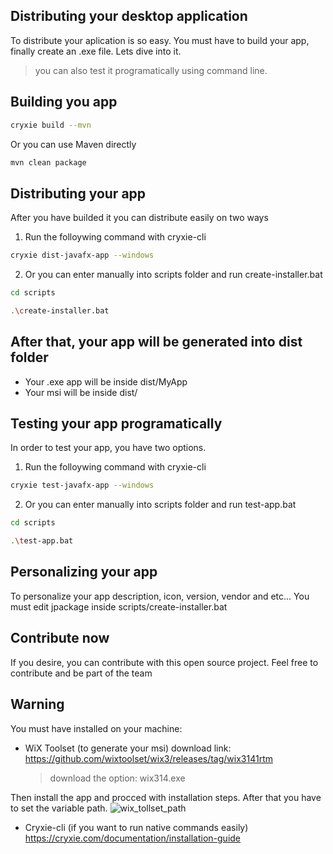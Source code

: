 ## Distributing your desktop application

To distribute your aplication is so easy. You must have to build your app, finally create an .exe file. Lets dive into it.

> you can also test it programatically using command line.

## Building you app

```bash
cryxie build --mvn
```

Or you can use Maven directly

```bash
mvn clean package
```

## Distributing your app

After you have builded it you can distribute easily on two ways

1. Run the folloywing command with cryxie-cli

```bash
cryxie dist-javafx-app --windows
```

2. Or you can enter manually into scripts folder and run create-installer.bat

```bash
cd scripts
```

```bash
.\create-installer.bat
```

## After that, your app will be generated into dist folder

- Your .exe app will be inside dist/MyApp
- Your msi will be inside dist/

## Testing your app programatically

In order to test your app, you have two options.

1. Run the folloywing command with cryxie-cli

```bash
cryxie test-javafx-app --windows
```

2. Or you can enter manually into scripts folder and run test-app.bat

```bash
cd scripts
```

```bash
.\test-app.bat
```

## Personalizing your app

To personalize your app description, icon, version, vendor and etc... You must edit jpackage inside scripts/create-installer.bat

## Contribute now

If you desire, you can contribute with this open source project.
Feel free to contribute and be part of the team

## Warning

You must have installed on your machine:

- WiX Toolset (to generate your msi)
  download link:
  https://github.com/wixtoolset/wix3/releases/tag/wix3141rtm
  > download the option: wix314.exe

Then install the app and procced with installation steps. After that you have to set the variable path.
![wix_tollset_path](https://github.com/user-attachments/assets/d92cc6ec-fdd9-4eac-bb82-1c878fa66937)


- Cryxie-cli (if you want to run native commands easily)
  https://cryxie.com/documentation/installation-guide
